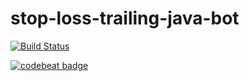 # stop-loss-trailing-java-bot

[![Build Status](https://travis-ci.org/rgf2004/stop-loss-trailing-java-bot.svg?branch=master)](https://travis-ci.org/rgf2004/stop-loss-trailing-java-bot)

[![codebeat badge](https://codebeat.co/badges/54bcb1e6-0810-424a-a766-795d1169e5ee)](https://codebeat.co/projects/github-com-rgf2004-stop-loss-trailing-java-bot-master)
